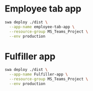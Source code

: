 
# Employee tab app

```bash
swa deploy ./dist \
  --app-name employee-tab-app \
  --resource-group MS_Teams_Project \
  --env production
```


# Fulfiller app


```bash
swa deploy ./dist \
  --app-name Fulfiller-app \
  --resource-group MS_Teams_Project \
  --env production
```

